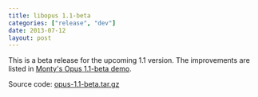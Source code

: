 ```yaml
---
title: libopus 1.1-beta
categories: ["release", "dev"]
date: 2013-07-12
layout: post
---
```


This is a beta release for the upcoming 1.1 version. The improvements are listed in [Monty's Opus 1.1-beta demo][monty-demo].

Source code: [opus-1.1-beta.tar.gz](http://downloads.xiph.org/releases/opus/opus-1.1-beta.tar.gz)

[monty-demo]: http://people.xiph.org/~xiphmont/demo/opus/demo3.shtml
